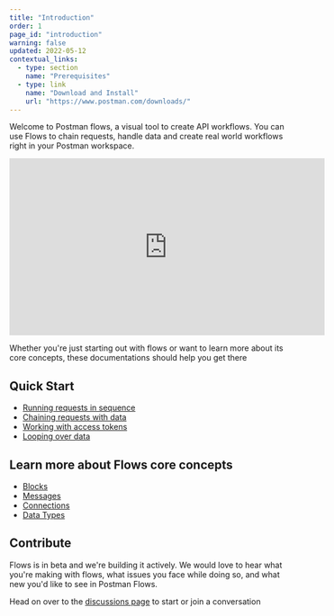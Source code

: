 ```yaml
---
title: "Introduction"
order: 1
page_id: "introduction"
warning: false
updated: 2022-05-12
contextual_links:
  - type: section
    name: "Prerequisites"
  - type: link
    name: "Download and Install"
    url: "https://www.postman.com/downloads/"
---
```


Welcome to Postman flows, a visual tool to create API workflows. You can use Flows to chain requests, handle data and create real world workflows right in your Postman workspace.

<iframe width="560" height="315" src="https://www.youtube.com/embed/4Yr9CG8Pp14" title="YouTube video player" frameborder="0" allow="accelerometer; autoplay; clipboard-write; encrypted-media; gyroscope; picture-in-picture" allowfullscreen></iframe>

Whether you're just starting out with flows or want to learn more about its core concepts, these documentations should help you get there

## Quick Start

- [Running requests in sequence](/postman-flows/getting-started/running-requests-in-sequence/)
- [Chaining requests with data](/postman-flows/getting-started/chaining-requests-with-data/)
- [Working with access tokens](/postman-flows/getting-started/working-with-access-tokens/)
- [Looping over data](/postman-flows/getting-started/loops/)

## Learn more about Flows core concepts

- [Blocks](/postman-flows/core-concepts/blocks/)
- [Messages](/postman-flows/core-concepts/messages/)
- [Connections](/postman-flows/core-concepts/connections/)
- [Data Types](/postman-flows/core-concepts/data-types/)

## **Contribute**

Flows is in beta and we're building it actively. We would love to hear what you're making with flows, what issues you face while doing so, and what new you'd like to see in Postman Flows.

Head on over to the [discussions page](https://github.com/postmanlabs/postman-flows/discussions) to start or join a conversation

